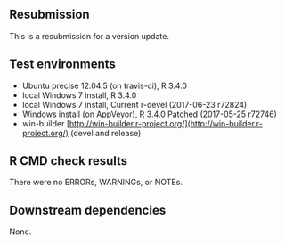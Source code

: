 ## Resubmission 

This is a resubmission for a version update.

## Test environments

* Ubuntu precise 12.04.5 (on travis-ci), R 3.4.0
* local Windows 7 install, R 3.4.0
* local Windows 7 install, Current r-devel (2017-06-23 r72824)
* Windows install (on AppVeyor), R 3.4.0 Patched (2017-05-25 r72746)
* win-builder [http://win-builder.r-project.org/](http://win-builder.r-project.org/) (devel and release)

## R CMD check results

There were no ERRORs, WARNINGs, or NOTEs.  
  
## Downstream dependencies

None.
